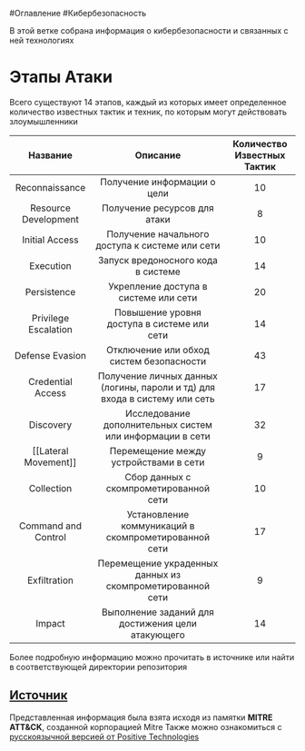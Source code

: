 #Оглавление #Кибербезопасность 

В этой ветке собрана информация о кибербезопасности и связанных с ней технологиях
# Этапы Атаки
Всего существуют 14 этапов, каждый из которых имеет определенное количество известных тактик и техник, по которым могут действовать злоумышленники

|       Название       |                                  Описание                                  | Количество Известных Тактик |
| :------------------: | :------------------------------------------------------------------------: | :-------------------------: |
|    Reconnaissance    |                        Получение информации о цели                         |             10              |
| Resource Development |                        Получение ресурсов для атаки                        |              8              |
|    Initial Access    |              Получение начального доступа к системе или сети               |             10              |
|      Execution       |                     Запуск вредоносного кода в системе                     |             14              |
|     Persistence      |                   Укрепление доступа в системе или сети                    |             20              |
| Privilege Escalation |                Повышение уровня доступа в системе или сети                 |             14              |
|   Defense Evasion    |                  Отключение или обход систем безопасности                  |             43              |
|  Credential Access   | Получение личных данных (логины, пароли и тд) для входа в систему или сеть |             17              |
|      Discovery       |          Исследование дополнительных систем или информации в сети          |             32              |
| [[Lateral Movement]] |                   Перемещение между устройствами в сети                    |              9              |
|      Collection      |                   Сбор данных с скомпрометированной сети                   |             10              |
| Command and Control  |            Установление коммуникаций в скомпрометированной сети            |             17              |
|     Exfiltration     |         Перемещение украденных данных из скомпрометированной сети          |              9              |
|        Impact        |             Выполнение заданий для достижения цели атакующего              |             14              |

Более подробную информацию можно прочитать в источнике или найти в соответствующей директории репозитория
## [Источник](https://en.wikipedia.org/wiki/ATT%26CK)
Представленная информация была взята исходя из памятки **MITRE ATT&CK**, созданной корпорацией Mitre
Также можно ознакомиться с [русскоязычной версией от Positive Technologies](https://habr.com/ru/companies/pt/articles/597581/)
